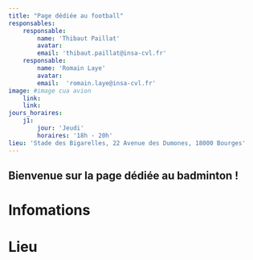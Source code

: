 ```yaml
---
title: "Page dédiée au football"
responsables:   
    responsable:
        name: 'Thibaut Paillat'
        avatar:
        email: 'thibaut.paillat@insa-cvl.fr' 
    responsable:
        name: 'Romain Laye'
        avatar:
        email:  'romain.laye@insa-cvl.fr'
image: #image cua avion
    link:
    link:
jours_horaires:
    j1:
        jour: 'Jeudi'
        horaires: '18h - 20h'
lieu: 'Stade des Bigarelles, 22 Avenue des Dumones, 18000 Bourges'
---
```


## Bienvenue sur la page dédiée au badminton !
# Infomations


# Lieu